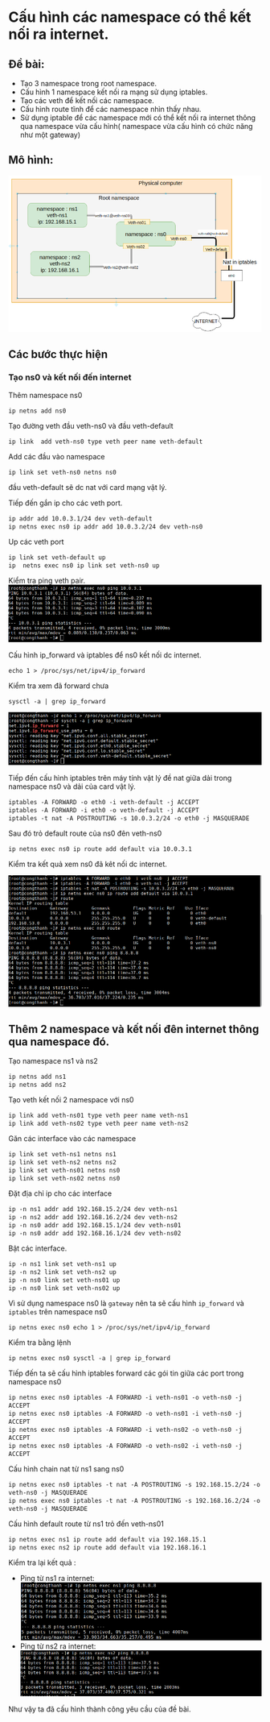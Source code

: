 # Cấu hình các namespace có thể kết nối ra internet.

## Đề bài: 


- Tạo 3 namespace trong root namespace.
- Cấu hình 1 namespace kết nối ra mạng sử dụng iptables.
- Tạo các veth để kết nối các namespace.
- Cấu hình route tĩnh để các namespace nhìn thấy nhau.
- Sử dụng iptable để các namespace mới có thể kết nối ra internet thông qua namespace vừa cấu hình( namespace vừa cấu hình có chức năng như một gateway)

## Mô hình:
![](nsimg/ns-internet1.png)

## Các bước thực hiện 

### Tạo ns0 và kết nối đến internet

Thêm namespace ns0
```
ip netns add ns0
```
Tạo đường veth đầu veth-ns0 và đầu veth-default
```
ip link  add veth-ns0 type veth peer name veth-default
```
Add các đầu vào namespace
```
ip link set veth-ns0 netns ns0
```
đầu veth-default sẽ dc nat với card mạng vật lý.

Tiếp đến gắn ip cho các veth port.
```
ip addr add 10.0.3.1/24 dev veth-default
ip netns exec ns0 ip addr add 10.0.3.2/24 dev veth-ns0
```

Up các veth port
```
ip link set veth-default up 
ip  netns exec ns0 ip link set veth-ns0 up
```

Kiểm tra ping veth pair.
![](nsimg/ns-ping-root.png)

Cấu hình ip_forward và iptables để ns0 kết nối dc  internet.
```
echo 1 > /proc/sys/net/ipv4/ip_forward
```
Kiểm tra xem đã forward chưa
```
sysctl -a | grep ip_forward
```
![](nsimg/ns-ip-forward.png)

Tiếp đến cấu hình iptables trên máy tính vật lý đề nat giữa dải trong namespace ns0 và dải của card vật lý.
```
iptables -A FORWARD -o eth0 -i veth-default -j ACCEPT
iptables -A FORWARD -i eth0 -o veth-default -j ACCEPT
iptables -t nat -A POSTROUTING -s 10.0.3.2/24 -o eth0 -j MASQUERADE
```

Sau đó trỏ default route của ns0 đên veth-ns0

```
ip netns exec ns0 ip route add default via 10.0.3.1
```
Kiểm tra kết quả xem ns0 đã kêt nối dc internet.

![](nsimg/ns-route-check.png)


## Thêm 2 namespace và kết nối đên internet thông qua namespace đó.

Tạo namespace ns1 và ns2
```
ip netns add ns1
ip netns add ns2
```

Tạo veth kết nối 2 namespace với ns0
```
ip link add veth-ns01 type veth peer name veth-ns1
ip link add veth-ns02 type veth peer name veth-ns2
```

Găn các interface vào các namespace
```
ip link set veth-ns1 netns ns1
ip link set veth-ns2 netns ns2
ip link set veth-ns01 netns ns0
ip link set veth-ns02 netns ns0
```
Đặt địa chỉ ip cho các interface

```
ip -n ns1 addr add 192.168.15.2/24 dev veth-ns1
ip -n ns2 addr add 192.168.16.2/24 dev veth-ns2
ip -n ns0 addr add 192.168.15.1/24 dev veth-ns01
ip -n ns0 addr add 192.168.16.1/24 dev veth-ns02
```


Bật các interface.
```
ip -n ns1 link set veth-ns1 up
ip -n ns2 link set veth-ns2 up 
ip -n ns0 link set veth-ns01 up 
ip -n ns0 link set veth-ns02 up
```

Vì sử dụng namespace ns0 là `gateway` nên ta sẽ cấu hình `ip_forward` và `iptables` trên namespace ns0

```
ip netns exec ns0 echo 1 > /proc/sys/net/ipv4/ip_forward
```
Kiểm tra bằng lệnh 
```
ip netns exec ns0 sysctl -a | grep ip_forward
```

Tiếp đến ta sẽ cấu hình iptables forward các gói tin giữa các port trong namespace ns0
```
ip netns exec ns0 iptables -A FORWARD -i veth-ns01 -o veth-ns0 -j ACCEPT
ip netns exec ns0 iptables -A FORWARD -o veth-ns01 -i veth-ns0 -j ACCEPT
ip netns exec ns0 iptables -A FORWARD -i veth-ns02 -o veth-ns0 -j ACCEPT
ip netns exec ns0 iptables -A FORWARD -o veth-ns02 -i veth-ns0 -j ACCEPT
```

Cấu hình chain nat từ ns1 sang ns0
```
ip netns exec ns0 iptables -t nat -A POSTROUTING -s 192.168.15.2/24 -o veth-ns0 -j MASQUERADE
ip netns exec ns0 iptables -t nat -A POSTROUTING -s 192.168.16.2/24 -o veth-ns0 -j MASQUERADE
```

Cấu hình default route từ ns1 trỏ đến veth-ns01
```
ip netns exec ns1 ip route add default via 192.168.15.1
ip netns exec ns2 ip route add default via 192.168.16.1
```

Kiểm tra lại kết quả :
- Ping từ ns1 ra internet:
![](nsimg/ns-ns1.png)
- Ping từ ns2 ra internet:
![](nsimg/ns-ns2.png)

Như vậy ta đã cấu hình thành công yêu cầu của đề bài.


